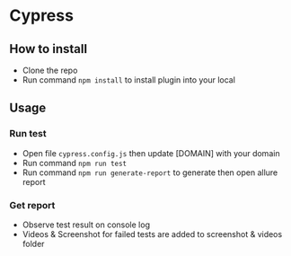 # Cypress

## How to install
- Clone the repo
- Run command `npm install` to install plugin into your local
 
## Usage
### Run test
- Open file `cypress.config.js` then update [DOMAIN] with your domain
- Run command `npm run test`
- Run command `npm run generate-report` to generate then open allure report

### Get report
- Observe test result on console log
- Videos & Screenshot for failed tests are added to screenshot & videos folder